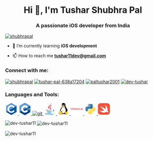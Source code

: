 <h1 align="center">Hi 👋, I'm Tushar Shubhra Pal</h1>
<h3 align="center">A passionate iOS developer from India</h3>

<p align="left"> <a href="https://twitter.com/shubhrapal" target="blank"><img src="https://img.shields.io/twitter/follow/shubhrapal?logo=twitter&style=for-the-badge" alt="shubhrapal" /></a> </p>

- 🌱 I’m currently learning **iOS development**

- 📫 How to reach me **tushar11dev@gmail.com**

<h3 align="left">Connect with me:</h3>
<p align="left">
<a href="https://twitter.com/shubhrapal" target="blank"><img align="center" src="https://raw.githubusercontent.com/rahuldkjain/github-profile-readme-generator/master/src/images/icons/Social/twitter.svg" alt="shubhrapal" height="30" width="40" /></a>
<a href="https://linkedin.com/in/tushar-pal-638a17204" target="blank"><img align="center" src="https://raw.githubusercontent.com/rahuldkjain/github-profile-readme-generator/master/src/images/icons/Social/linked-in-alt.svg" alt="tushar-pal-638a17204" height="30" width="40" /></a>
<a href="https://www.hackerrank.com/paltushar2001" target="blank"><img align="center" src="https://raw.githubusercontent.com/rahuldkjain/github-profile-readme-generator/master/src/images/icons/Social/hackerrank.svg" alt="paltushar2001" height="30" width="40" /></a>
<a href="https://www.leetcode.com/dev-tushar" target="blank"><img align="center" src="https://raw.githubusercontent.com/rahuldkjain/github-profile-readme-generator/master/src/images/icons/Social/leet-code.svg" alt="dev-tushar" height="30" width="40" /></a>
</p>

<h3 align="left">Languages and Tools:</h3>
<p align="left"> <a href="https://www.cprogramming.com/" target="_blank" rel="noreferrer"> <img src="https://raw.githubusercontent.com/devicons/devicon/master/icons/c/c-original.svg" alt="c" width="40" height="40"/> </a> <a href="https://www.w3schools.com/cpp/" target="_blank" rel="noreferrer"> <img src="https://raw.githubusercontent.com/devicons/devicon/master/icons/cplusplus/cplusplus-original.svg" alt="cplusplus" width="40" height="40"/> </a> <a href="https://git-scm.com/" target="_blank" rel="noreferrer"> <img src="https://www.vectorlogo.zone/logos/git-scm/git-scm-icon.svg" alt="git" width="40" height="40"/> </a> <a href="https://www.java.com" target="_blank" rel="noreferrer"> <img src="https://raw.githubusercontent.com/devicons/devicon/master/icons/java/java-original.svg" alt="java" width="40" height="40"/> </a> <a href="https://www.linux.org/" target="_blank" rel="noreferrer"> <img src="https://raw.githubusercontent.com/devicons/devicon/master/icons/linux/linux-original.svg" alt="linux" width="40" height="40"/> </a> <a href="https://www.oracle.com/" target="_blank" rel="noreferrer"> <img src="https://raw.githubusercontent.com/devicons/devicon/master/icons/oracle/oracle-original.svg" alt="oracle" width="40" height="40"/> </a> <a href="https://www.python.org" target="_blank" rel="noreferrer"> <img src="https://raw.githubusercontent.com/devicons/devicon/master/icons/python/python-original.svg" alt="python" width="40" height="40"/> </a> <a href="https://developer.apple.com/swift/" target="_blank" rel="noreferrer"> <img src="https://raw.githubusercontent.com/devicons/devicon/master/icons/swift/swift-original.svg" alt="swift" width="40" height="40"/> </a> </p>

<p><img align="left" src="https://github-readme-stats.vercel.app/api/top-langs?username=dev-tushar11&show_icons=true&locale=en&layout=compact" alt="dev-tushar11" /></p>

<p>&nbsp;<img align="center" src="https://github-readme-stats.vercel.app/api?username=dev-tushar11&show_icons=true&locale=en" alt="dev-tushar11" /></p>

<p><img align="center" src="https://github-readme-streak-stats.herokuapp.com/?user=dev-tushar11&" alt="dev-tushar11" /></p>
